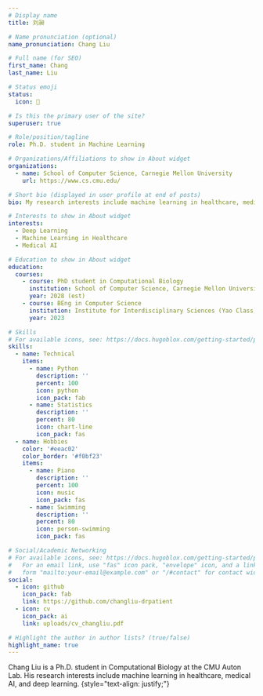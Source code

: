 ```yaml
---
# Display name
title: 刘昶

# Name pronunciation (optional)
name_pronunciation: Chang Liu

# Full name (for SEO)
first_name: Chang
last_name: Liu

# Status emoji
status:
  icon: 🤖

# Is this the primary user of the site?
superuser: true

# Role/position/tagline
role: Ph.D. student in Machine Learning

# Organizations/Affiliations to show in About widget
organizations:
  - name: School of Computer Science, Carnegie Mellon University
    url: https://www.cs.cmu.edu/

# Short bio (displayed in user profile at end of posts)
bio: My research interests include machine learning in healthcare, medical AI, and deep learning.

# Interests to show in About widget
interests:
  - Deep Learning
  - Machine Learning in Healthcare
  - Medical AI

# Education to show in About widget
education:
  courses:
    - course: PhD student in Computational Biology
      institution: School of Computer Science, Carnegie Mellon University
      year: 2028 (est)
    - course: BEng in Computer Science
      institution: Institute for Interdisciplinary Sciences (Yao Class), Tsinghua University
      year: 2023

# Skills
# For available icons, see: https://docs.hugoblox.com/getting-started/page-builder/#icons
skills:
  - name: Technical
    items:
      - name: Python
        description: ''
        percent: 100
        icon: python
        icon_pack: fab
      - name: Statistics
        description: ''
        percent: 80
        icon: chart-line
        icon_pack: fas
  - name: Hobbies
    color: '#eeac02'
    color_border: '#f0bf23'
    items:
      - name: Piano
        description: ''
        percent: 100
        icon: music
        icon_pack: fas
      - name: Swimming
        description: ''
        percent: 80
        icon: person-swimming
        icon_pack: fas

# Social/Academic Networking
# For available icons, see: https://docs.hugoblox.com/getting-started/page-builder/#icons
#   For an email link, use "fas" icon pack, "envelope" icon, and a link in the
#   form "mailto:your-email@example.com" or "/#contact" for contact widget.
social:
  - icon: github
    icon_pack: fab
    link: https://github.com/changliu-drpatient
  - icon: cv
    icon_pack: ai
    link: uploads/cv_changliu.pdf

# Highlight the author in author lists? (true/false)
highlight_name: true
---
```

Chang Liu is a Ph.D. student in Computational Biology at the CMU Auton Lab. His research interests include machine learning in healthcare, medical AI, and deep learning.
{style="text-align: justify;"}
